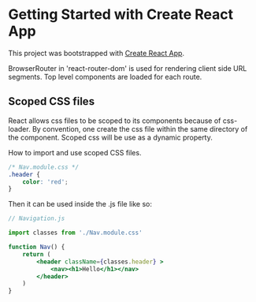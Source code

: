 # Getting Started with Create React App

This project was bootstrapped with [Create React App](https://github.com/facebook/create-react-app).

BrowserRouter in 'react-router-dom' is used for rendering client side URL segments. Top level components are loaded for each route. 

## Scoped CSS files
React allows css files to be scoped to its components because of css-loader.
By convention, one create the css file within the same directory of the component. Scoped css will be use as a dynamic property. 

How to import and use scoped CSS files.
```css
/* Nav.module.css */
.header {
    color: 'red';
}
```
Then it can be used inside the .js file like so:

```jsx
// Navigation.js

import classes from './Nav.module.css'

function Nav() {
    return (
        <header className={classes.header} >
            <nav><h1>Hello</h1></nav>
        </header>
    )
}
```